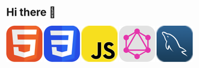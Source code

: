  <link rel="stylesheet" href="css/style.css" />

# Hi there 👋

[![HTML icon](./assets/icons/HTML.svg)](#) [![CSS icon](./assets/icons/CSS.svg)](#) [![JavaScript icon](./assets/icons/JavaScript.svg)](#) [![GraphQL icon](./assets/icons/GraphQL.svg)](#) [![MySQL icon](./assets/icons/MySQL.svg)](#)



<!--
**ahmadsyaifuddin-99/ahmadsyaifuddin-99** is a ✨ _special_ ✨ repository because its `README.md` (this file) appears on your GitHub profile.

Here are some ideas to get you started:

- 🔭 I’m currently working on ...
- 🌱 I’m currently learning ...
- 👯 I’m looking to collaborate on ...
- 🤔 I’m looking for help with ...
- 💬 Ask me about ...
- 📫 How to reach me: ...
- 😄 Pronouns: ...
- ⚡ Fun fact: ...
-->


